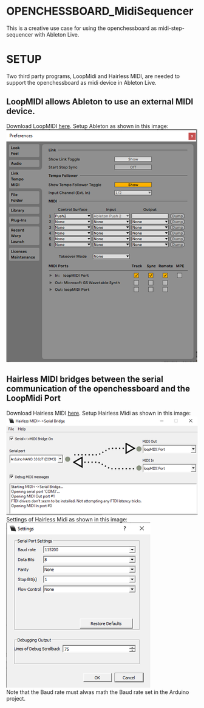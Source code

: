# OPENCHESSBOARD_MidiSequencer
This is a creative use case for using the openchessboard as midi-step-sequencer with Ableton Live.

# SETUP
Two third party programs, LoopMidi and Hairless MIDI, are needed to support the openchessboard as midi device in Ableton Live.

## LoopMIDI allows Ableton to use an external MIDI device.
Download LoopMIDI [here](https://www.tobias-erichsen.de/software/loopmidi.html).
Setup Ableton as shown in this image:<br/>
![](/images/ableton_setup.png)<br/>

## Hairless MIDI bridges between the serial communication of the openchessboard and the LoopMidi Port
Download Hairless MIDI [here](https://projectgus.github.io/hairless-midiserial).
Setup Hairless Midi as shown in this image:<br/>
![](/images/hairless_setting2.png)<br/>
Settings of Hairless Midi as shown in this image:<br/>
![](/images/hairless_setting.png)<br/>
Note that the Baud rate must alwas math the Baud rate set in the Arduino project.
